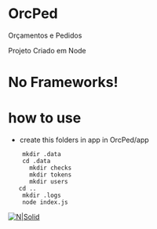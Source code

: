 # OrcPed
Orçamentos e Pedidos

Projeto Criado em Node
# No Frameworks!
# how to use
 - create this folders in app
 in OrcPed/app
  ```cd app
      mkdir .data
      cd .data
        mkdir checks
        mkdir tokens
        mkdir users
     cd ..
      mkdir .logs
      node index.js
  ```

[![N|Solid](https://www.opus-software.com.br/wp-content/uploads/2018/09/nodejs-1000x423.jpg)](https://www.linkedin.com/in/paulo-oliveira-nodejs/)
